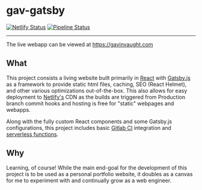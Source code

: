 # gav-gatsby

[![Netlify Status](https://api.netlify.com/api/v1/badges/ed89a3c6-3514-4ec1-a746-ae1395701c65/deploy-status)](https://app.netlify.com/sites/ghost-gatsby-d8/deploys)
[![Pipeline Status](https://gitlab.com/ghost-gav/gav-gatsby/badges/production/pipeline.svg?style=flat-square)](https://gitlab.com/gvaught/gav-gatsby/commits/)

---

The live webapp can be viewed at <https://gavinvaught.com>

## What

This project consists a living website built primarily in [React](https://reactjs.org) with [Gatsby.js](https://gatsby.org) as a framework to provide static html files, caching, SEO (React Helmet), and other various optimizations out-of-the-box.  This also allows for easy deployment to [Netlify's](https://netlify.com) CDN as the builds are triggered from Production branch commit hooks and hosting is free for "static" webpages and webapps.

Along with the fully custom React components and some Gatsby.js configurations, this project includes basic [Gitlab CI](https://gitlab.com/ci) integration and [serverless functions](https://www.netlify.com/products/functions).

## Why

Learning, of course!  While the main end-goal for the development of this project is to be used as a personal portfolio website, it doubles as a canvas for me to experiment with and continually grow as a web engineer.
